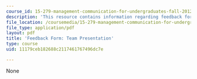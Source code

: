 ```yaml
---
course_id: 15-279-management-communication-for-undergraduates-fall-2012
description: 'This resource contains information regarding feedback form: team presentation.'
file_location: /coursemedia/15-279-management-communication-for-undergraduates-fall-2012/11179ceb182688c2117461767496dc7e_MIT15_279F12_presGroupFdbk.pdf
file_type: application/pdf
layout: pdf
title: 'Feedback Form: Team Presentation'
type: course
uid: 11179ceb182688c2117461767496dc7e

---
```

None